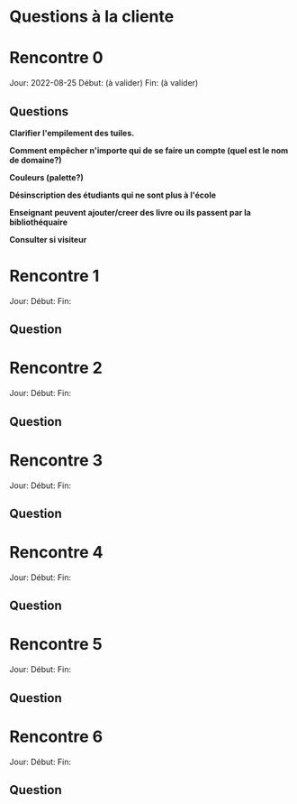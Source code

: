 
Questions à la cliente
======================

# Rencontre 0
Jour: 2022-08-25
Début: (à valider)
Fin: (à valider)

## Questions
**Clarifier l'empilement des tuiles.**
>

**Comment empêcher n'importe qui de se faire un compte (quel est le nom de domaine?)**
>

**Couleurs (palette?)**
>

**Désinscription des étudiants qui ne sont plus à l'école**
>

**Enseignant peuvent ajouter/creer des livre ou ils passent par la bibliothéquaire**
>

**Consulter si visiteur**
>

# Rencontre 1
Jour:
Début:
Fin: 

## Question

# Rencontre 2
Jour:
Début:
Fin: 

## Question

# Rencontre 3
Jour:
Début:
Fin: 

## Question

# Rencontre 4
Jour:
Début:
Fin: 

## Question

# Rencontre 5
Jour:
Début:
Fin: 

## Question

# Rencontre 6
Jour:
Début:
Fin: 

## Question


